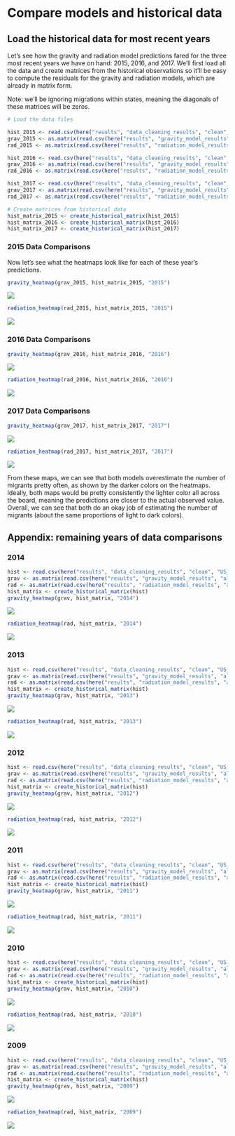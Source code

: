 Compare models and historical data
================

## Load the historical data for most recent years

Let’s see how the gravity and radiation model predictions fared for the
three most recent years we have on hand: 2015, 2016, and 2017. We’ll
first load all the data and create matrices from the historical
observations so it’ll be easy to compute the residuals for the gravity
and radiation models, which are already in matrix form.

Note: we’ll be ignoring migrations within states, meaning the diagonals
of these matrices will be zeros.

``` r
# Load the data files

hist_2015 <- read.csv(here("results", "data_cleaning_results", "clean", "US_1516.csv"))
grav_2015 <- as.matrix(read.csv(here("results", "gravity_model_results", "alpha_0.3_year_2015.csv")), nrow = 51, ncol = 51)
rad_2015 <- as.matrix(read.csv(here("results", "radiation_model_results", "alpha_0.3_year_2015.csv")), nrow = 51, ncol = 51)

hist_2016 <- read.csv(here("results", "data_cleaning_results", "clean", "US_1617.csv"))
grav_2016 <- as.matrix(read.csv(here("results", "gravity_model_results", "alpha_0.3_year_2016.csv")), nrow = 51, ncol = 51)
rad_2016 <- as.matrix(read.csv(here("results", "radiation_model_results", "alpha_0.3_year_2016.csv")), nrow = 51, ncol = 51)

hist_2017 <- read.csv(here("results", "data_cleaning_results", "clean", "US_1718.csv"))
grav_2017 <- as.matrix(read.csv(here("results", "gravity_model_results", "alpha_0.3_year_2017.csv")), nrow = 51, ncol = 51)
rad_2017 <- as.matrix(read.csv(here("results", "radiation_model_results", "alpha_0.3_year_2017.csv")), nrow = 51, ncol = 51)

# Create matrices from historical data
hist_matrix_2015 <- create_historical_matrix(hist_2015)
hist_matrix_2016 <- create_historical_matrix(hist_2016)
hist_matrix_2017 <- create_historical_matrix(hist_2017)
```

### 2015 Data Comparisons

Now let’s see what the heatmaps look like for each of these year’s
predictions.

``` r
gravity_heatmap(grav_2015, hist_matrix_2015, "2015")
```

![](compare_with_historical_data_files/figure-gfm/unnamed-chunk-2-1.png)<!-- -->

``` r
radiation_heatmap(rad_2015, hist_matrix_2015, "2015")
```

![](compare_with_historical_data_files/figure-gfm/unnamed-chunk-3-1.png)<!-- -->

### 2016 Data Comparisons

``` r
gravity_heatmap(grav_2016, hist_matrix_2016, "2016")
```

![](compare_with_historical_data_files/figure-gfm/unnamed-chunk-4-1.png)<!-- -->

``` r
radiation_heatmap(rad_2016, hist_matrix_2016, "2016")
```

![](compare_with_historical_data_files/figure-gfm/unnamed-chunk-5-1.png)<!-- -->

### 2017 Data Comparisons

``` r
gravity_heatmap(grav_2017, hist_matrix_2017, "2017")
```

![](compare_with_historical_data_files/figure-gfm/unnamed-chunk-6-1.png)<!-- -->

``` r
radiation_heatmap(rad_2017, hist_matrix_2017, "2017")
```

![](compare_with_historical_data_files/figure-gfm/unnamed-chunk-7-1.png)<!-- -->

From these maps, we can see that both models overestimate the number of
migrants pretty often, as shown by the darker colors on the heatmaps.
Ideally, both maps would be pretty consistently the lighter color all
across the board, meaning the predictions are closer to the actual
observed value. Overall, we can see that both do an okay job of
estimating the number of migrants (about the same proportions of light
to dark
colors).

## Appendix: remaining years of data comparisons

### 2014

``` r
hist <- read.csv(here("results", "data_cleaning_results", "clean", "US_1415.csv"))
grav <- as.matrix(read.csv(here("results", "gravity_model_results", "alpha_0.3_year_2014.csv")), nrow = 51, ncol = 51)
rad <- as.matrix(read.csv(here("results", "radiation_model_results", "alpha_0.3_year_2014.csv")), nrow = 51, ncol = 51)
hist_matrix <- create_historical_matrix(hist)
gravity_heatmap(grav, hist_matrix, "2014")
```

![](compare_with_historical_data_files/figure-gfm/unnamed-chunk-8-1.png)<!-- -->

``` r
radiation_heatmap(rad, hist_matrix, "2014")
```

![](compare_with_historical_data_files/figure-gfm/unnamed-chunk-9-1.png)<!-- -->

### 2013

``` r
hist <- read.csv(here("results", "data_cleaning_results", "clean", "US_1314.csv"))
grav <- as.matrix(read.csv(here("results", "gravity_model_results", "alpha_0.3_year_2013.csv")), nrow = 51, ncol = 51)
rad <- as.matrix(read.csv(here("results", "radiation_model_results", "alpha_0.3_year_2013.csv")), nrow = 51, ncol = 51)
hist_matrix <- create_historical_matrix(hist)
gravity_heatmap(grav, hist_matrix, "2013")
```

![](compare_with_historical_data_files/figure-gfm/unnamed-chunk-10-1.png)<!-- -->

``` r
radiation_heatmap(rad, hist_matrix, "2013")
```

![](compare_with_historical_data_files/figure-gfm/unnamed-chunk-11-1.png)<!-- -->

### 2012

``` r
hist <- read.csv(here("results", "data_cleaning_results", "clean", "US_1213.csv"))
grav <- as.matrix(read.csv(here("results", "gravity_model_results", "alpha_0.3_year_2012.csv")), nrow = 51, ncol = 51)
rad <- as.matrix(read.csv(here("results", "radiation_model_results", "alpha_0.3_year_2012.csv")), nrow = 51, ncol = 51)
hist_matrix <- create_historical_matrix(hist)
gravity_heatmap(grav, hist_matrix, "2012")
```

![](compare_with_historical_data_files/figure-gfm/unnamed-chunk-12-1.png)<!-- -->

``` r
radiation_heatmap(rad, hist_matrix, "2012")
```

![](compare_with_historical_data_files/figure-gfm/unnamed-chunk-13-1.png)<!-- -->

### 2011

``` r
hist <- read.csv(here("results", "data_cleaning_results", "clean", "US_1112.csv"))
grav <- as.matrix(read.csv(here("results", "gravity_model_results", "alpha_0.3_year_2011.csv")), nrow = 51, ncol = 51)
rad <- as.matrix(read.csv(here("results", "radiation_model_results", "alpha_0.3_year_2011.csv")), nrow = 51, ncol = 51)
hist_matrix <- create_historical_matrix(hist)
gravity_heatmap(grav, hist_matrix, "2011")
```

![](compare_with_historical_data_files/figure-gfm/unnamed-chunk-14-1.png)<!-- -->

``` r
radiation_heatmap(rad, hist_matrix, "2011")
```

![](compare_with_historical_data_files/figure-gfm/unnamed-chunk-15-1.png)<!-- -->

### 2010

``` r
hist <- read.csv(here("results", "data_cleaning_results", "clean", "US_1011.csv"))
grav <- as.matrix(read.csv(here("results", "gravity_model_results", "alpha_0.3_year_2010.csv")), nrow = 51, ncol = 51)
rad <- as.matrix(read.csv(here("results", "radiation_model_results", "alpha_0.3_year_2010.csv")), nrow = 51, ncol = 51)
hist_matrix <- create_historical_matrix(hist)
gravity_heatmap(grav, hist_matrix, "2010")
```

![](compare_with_historical_data_files/figure-gfm/unnamed-chunk-16-1.png)<!-- -->

``` r
radiation_heatmap(rad, hist_matrix, "2010")
```

![](compare_with_historical_data_files/figure-gfm/unnamed-chunk-17-1.png)<!-- -->

### 2009

``` r
hist <- read.csv(here("results", "data_cleaning_results", "clean", "US_0910.csv"))
grav <- as.matrix(read.csv(here("results", "gravity_model_results", "alpha_0.3_year_2009.csv")), nrow = 51, ncol = 51)
rad <- as.matrix(read.csv(here("results", "radiation_model_results", "alpha_0.3_year_2009.csv")), nrow = 51, ncol = 51)
hist_matrix <- create_historical_matrix(hist)
gravity_heatmap(grav, hist_matrix, "2009")
```

![](compare_with_historical_data_files/figure-gfm/unnamed-chunk-18-1.png)<!-- -->

``` r
radiation_heatmap(rad, hist_matrix, "2009")
```

![](compare_with_historical_data_files/figure-gfm/unnamed-chunk-19-1.png)<!-- -->
